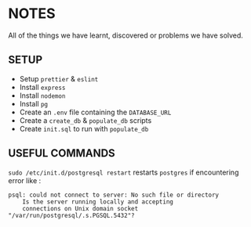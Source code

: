 # NOTES

All of the things we have learnt, discovered or problems we have solved.

## SETUP

- Setup `prettier` & `eslint`
- Install `express`
- Install `nodemon`
- Install `pg`
- Create an `.env` file containing the `DATABASE_URL`
- Create a `create_db` & `populate_db` scripts
- Create `init.sql` to run with `populate_db`

## USEFUL COMMANDS

`sudo /etc/init.d/postgresql restart` restarts `postgres` if encountering error like :

```
psql: could not connect to server: No such file or directory
    Is the server running locally and accepting
    connections on Unix domain socket "/var/run/postgresql/.s.PGSQL.5432"?
```
